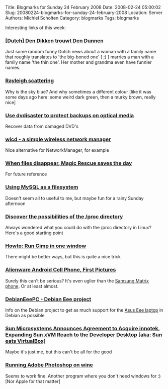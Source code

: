 Title: Blogmarks for Sunday 24 February 2008
Date: 2008-02-24 05:00:02
Slug: 20080224-blogmarks-for-sunday-24-february-2008
Location: Server
Authors: Michiel Scholten
Category: blogmarks
Tags: blogmarks

<p>Interesting links of this week:</p>
<h3><a href="http://www.nu.nl/news/1446598/122/rss/Den_Dikken_trouwt_Den_Dunnen.html">[Dutch] Den Dikken trouwt Den Dunnen</a></h3>
<p>Just some random funny Dutch news about a woman with a family name that roughly translates to 'the big-boned one' [ ;) ] marries a man with a family name 'the thin one'. Her mother and grandma even have funnier names.</p>
<h3><a href="http://en.wikipedia.org/wiki/Rayleigh_scattering">Rayleigh scattering</a></h3>
<p>Why is the sky blue? And why sometimes a different colour [like it was some days ago here: some weird dark green, then a murky brown, really nice]</p>
<h3><a href="http://www.linux.com/feature/125974">Use dvdisaster to protect backups on optical media</a></h3>
<p>Recover data from damaged DVD's</p>
<h3><a href="http://wicd.sourceforge.net/">wicd - a simple wireless network manager</a></h3>
<p>Nice alternative for NetworkManager, for example</p>
<h3><a href="http://www.linux.com/feature/126525">When files disappear, Magic Rescue saves the day</a></h3>
<p>For future reference</p>
<h3><a href="http://www.linux.com/feature/127055">Using MySQL as a filesystem</a></h3>
<p>Doesn't seem all to useful to me, but maybe fun for a rainy Sunday afternoon</p>
<h3><a href="http://www.linux.com/feature/126718">Discover the possibilities of the /proc directory</a></h3>
<p>Always wondered what you could do with the /proc directory in Linux? Here's a good starting point</p>
<h3><a href="http://xubuntu.wordpress.com/2006/09/05/howto-run-gimp-in-one-window/">Howto: Run Gimp in one window</a></h3>
<p>There might be better ways, but this is quite a nice trick</p>
<h3><a href="http://www.dialaphone.co.uk/blog/?p=1076">Alienware Android Cell Phone, First Pictures</a></h3>
<p>Surely this can't be serious? It's even uglier than the <a href="http://reviews.cnet.com/cell-phones/samsung-matrix/4505-6454_7-20979185.html">Samsung Matrix phone</a>. Or at least almost.</p>
<h3><a href="http://wiki.debian.org/DebianEeePC">DebianEeePC - Debian Eee project</a></h3>
<p>Info on the Debian project to get as much support for the <a href="http://en.wikipedia.org/wiki/ASUS_Eee_PC">Asus Eee laptop</a> in Debian as possible</p>
<h3><a href="http://www.sun.com/aboutsun/pr/2008-02/sunflash.20080212.1.xml">Sun Microsystems Announces Agreement to Acquire innotek, Expanding Sun xVM Reach to the Developer Desktop [aka: Sun eats VirtualBox]</a></h3>
<p>Maybe it's just me, but this can't be all for the good</p>
<h3><a href="http://wiki.winehq.org/AdobePhotoshop">Running Adobe Photoshop on wine</a></h3>
<p>Seems to work fine. Another program where you don't need windows for :) [Nor Apple for that matter]</p>
